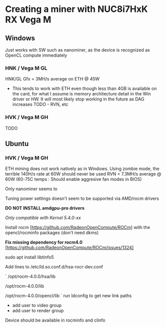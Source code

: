 # Creating a miner with NUC8i7HxK RX Vega M

## Windows
Just works with SW such as nanominer, as the device is recognized as OpenCL compute immediately

### HNK / Vega M GL
HNK/GL Gfx = 3MH/s average on ETH @ 45W
- This tends to work with ETH even though less than 4GB is available on the card, for what I assume is memory architecture detail in the Win driver or HW. It will most likely stop working in the future as DAG increases
TODO - RVN, etc

### HVK / Vega M GH
TODO

## Ubuntu

### HVK / Vega M GH
ETH mining does not work natively as in Windows. Using zombie mode, the terrible 140H/s rate at 60W should never be used
RVN = 7.3MH/s average @ 60W (60-75C temps : Should enable aggresive fan modes in BIOS)

Only nanominer seems to 

Tuning power settings doesn't seem to be supported via AMD/rocm drivers

**DO NOT INSTALL amdgpu-pro drivers**

*Only compatible with Kernel 5.4.0-xx*

Install rocm [https://github.com/RadeonOpenCompute/ROCm] with the opencl/rocminfo packages (don't need dkms)

**Fix missing dependency for rocm4.0** [https://github.com/RadeonOpenCompute/ROCm/issues/1324]

sudo apt install libtinfo5

Add lines to /etc/ld.so.conf.d/hsa-rocr-dev.conf

`
 /opt/rocm-4.0.0/hsa/lib
 
 /opt/rocm-4.0.0/lib
 
 /opt/rocm-4.0.0/opencl/lib
`
run ldconfig to get new link paths

- add user to video group
- add user to render group

Device should be available in rocminfo and clinfo
